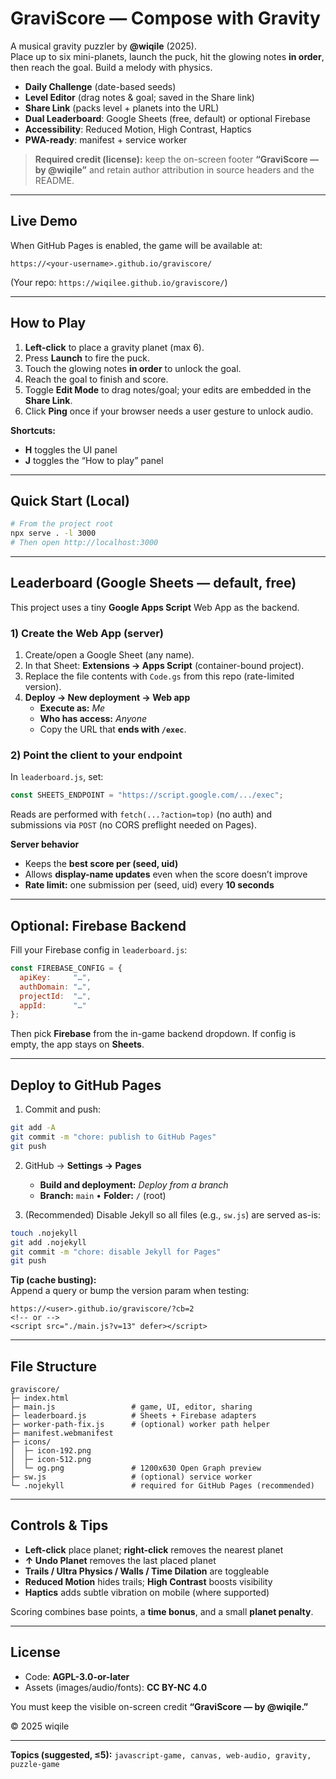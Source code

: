 # GraviScore — Compose with Gravity

A musical gravity puzzler by **@wiqile** (2025).  
Place up to six mini-planets, launch the puck, hit the glowing notes **in order**, then reach the goal. Build a melody with physics.

- **Daily Challenge** (date-based seeds)
- **Level Editor** (drag notes & goal; saved in the Share link)
- **Share Link** (packs level + planets into the URL)
- **Dual Leaderboard**: Google Sheets (free, default) or optional Firebase
- **Accessibility**: Reduced Motion, High Contrast, Haptics
- **PWA-ready**: manifest + service worker

> **Required credit (license):** keep the on-screen footer **“GraviScore — by @wiqile”** and retain author attribution in source headers and the README.

---

## Live Demo

When GitHub Pages is enabled, the game will be available at:

```
https://<your-username>.github.io/graviscore/
```

(Your repo: `https://wiqilee.github.io/graviscore/`)

---

## How to Play

1) **Left-click** to place a gravity planet (max 6).  
2) Press **Launch** to fire the puck.  
3) Touch the glowing notes **in order** to unlock the goal.  
4) Reach the goal to finish and score.  
5) Toggle **Edit Mode** to drag notes/goal; your edits are embedded in the **Share Link**.  
6) Click **Ping** once if your browser needs a user gesture to unlock audio.

**Shortcuts:**  
- **H** toggles the UI panel  
- **J** toggles the “How to play” panel

---

## Quick Start (Local)

```bash
# From the project root
npx serve . -l 3000
# Then open http://localhost:3000
```

---

## Leaderboard (Google Sheets — default, free)

This project uses a tiny **Google Apps Script** Web App as the backend.

### 1) Create the Web App (server)

1. Create/open a Google Sheet (any name).  
2. In that Sheet: **Extensions → Apps Script** (container-bound project).  
3. Replace the file contents with `Code.gs` from this repo (rate-limited version).  
4. **Deploy → New deployment → Web app**  
   - **Execute as:** *Me*  
   - **Who has access:** *Anyone*  
   - Copy the URL that **ends with `/exec`**.

### 2) Point the client to your endpoint

In `leaderboard.js`, set:

```js
const SHEETS_ENDPOINT = "https://script.google.com/.../exec";
```

Reads are performed with `fetch(...?action=top)` (no auth) and submissions via `POST` (no CORS preflight needed on Pages).

**Server behavior**

- Keeps the **best score per (seed, uid)**  
- Allows **display-name updates** even when the score doesn’t improve  
- **Rate limit:** one submission per (seed, uid) every **10 seconds**

---

## Optional: Firebase Backend

Fill your Firebase config in `leaderboard.js`:

```js
const FIREBASE_CONFIG = {
  apiKey:     "…",
  authDomain: "…",
  projectId:  "…",
  appId:      "…"
};
```

Then pick **Firebase** from the in-game backend dropdown. If config is empty, the app stays on **Sheets**.

---

## Deploy to GitHub Pages

1. Commit and push:

```bash
git add -A
git commit -m "chore: publish to GitHub Pages"
git push
```

2. GitHub → **Settings → Pages**  
   - **Build and deployment:** *Deploy from a branch*  
   - **Branch:** `main` • **Folder:** `/` (root)

3. (Recommended) Disable Jekyll so all files (e.g., `sw.js`) are served as-is:

```bash
touch .nojekyll
git add .nojekyll
git commit -m "chore: disable Jekyll for Pages"
git push
```

**Tip (cache busting):**  
Append a query or bump the version param when testing:

```
https://<user>.github.io/graviscore/?cb=2
<!-- or -->
<script src="./main.js?v=13" defer></script>
```

---

## File Structure

```
graviscore/
├─ index.html
├─ main.js                 # game, UI, editor, sharing
├─ leaderboard.js          # Sheets + Firebase adapters
├─ worker-path-fix.js      # (optional) worker path helper
├─ manifest.webmanifest
├─ icons/
│  ├─ icon-192.png
│  ├─ icon-512.png
│  └─ og.png               # 1200x630 Open Graph preview
├─ sw.js                   # (optional) service worker
└─ .nojekyll               # required for GitHub Pages (recommended)
```

---

## Controls & Tips

- **Left-click** place planet; **right-click** removes the nearest planet  
- **↑ Undo Planet** removes the last placed planet  
- **Trails / Ultra Physics / Walls / Time Dilation** are toggleable  
- **Reduced Motion** hides trails; **High Contrast** boosts visibility  
- **Haptics** adds subtle vibration on mobile (where supported)  

Scoring combines base points, a **time bonus**, and a small **planet penalty**.

---

## License

- Code: **AGPL-3.0-or-later**  
- Assets (images/audio/fonts): **CC BY-NC 4.0**

You must keep the visible on-screen credit **“GraviScore — by @wiqile.”**

© 2025 wiqile

--- 

**Topics (suggested, ≤5):** `javascript-game, canvas, web-audio, gravity, puzzle-game`
